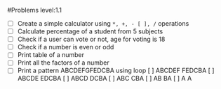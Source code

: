 #Problems level:1.1

- [ ] Create a simple calculator using `*, +, - [ ], /` operations
- [ ] Calculate percentage of a student from 5 subjects
- [ ] Check if a user can vote or not, age for voting is 18
- [ ] Check if a number is even or odd
- [ ] Print table of a number
- [ ] Print all the factors of a number
- [ ] Print a pattern ABCDEFGFEDCBA using loop
  [ ]                 ABCDEF FEDCBA
  [ ]                 ABCDE   EDCBA
  [ ]                 ABCD     DCBA
  [ ]                 ABC       CBA 
  [ ]                 AB         BA
  [ ]                 A           A

